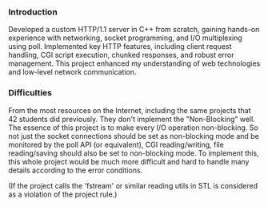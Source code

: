 ### Introduction
Developed a custom HTTP/1.1 server in C++ from scratch, gaining hands-on experience with networking, socket programming, and I/O multiplexing using poll. Implemented key HTTP features, including client request handling, CGI script execution, chunked responses, and robust error management. This project enhanced my understanding of web technologies and low-level network communication.

### Difficulties
From the most resources on the Internet, including the same projects that 42 students did previously. They don't implement the "Non-Blocking" well. The essence of this project is to make every I/O operation non-blocking. So not just the socket connections should be set as non-blocking mode and be monitored by the poll API (or equivalent), CGI reading/writing, file reading/saving should also be set to non-blocking mode. To implement this, this whole project would be much more difficult and hard to handle many details according to the error conditions.

(If the project calls the 'fstream' or similar reading utils in STL is considered as a violation of the project rule.)

